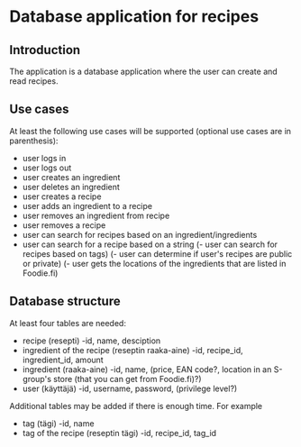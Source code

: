 # Database application for recipes

## Introduction

The application is a database application where the user can create and read recipes. 

## Use cases

At least the following use cases will be supported (optional use cases are in parenthesis):

- user logs in
- user logs out
- user creates an ingredient
- user deletes an ingredient
- user creates a recipe
- user adds an ingredient to a recipe
- user removes an ingredient from recipe
- user removes a recipe
- user can search for recipes based on an ingredient/ingredients
- user can search for a recipe based on a string
(- user can search for recipes based on tags)
(- user can determine if user's recipes are public or private)
(- user gets the locations of the ingredients that are listed in Foodie.fi)


## Database structure

At least four tables are needed:

- recipe (resepti)
	-id, name, desciption
- ingredient of the recipe (reseptin raaka-aine)
	-id, recipe_id, ingredient_id, amount
- ingredient (raaka-aine)
	-id, name, (price, EAN code?, location in an S-group's store (that you can get from Foodie.fi)?)
- user (käyttäjä) 
	-id, username, password, (privilege level?)

Additional tables may be added if there is enough time. For example

- tag (tägi)
	-id, name
- tag of the recipe (reseptin tägi)
	-id, recipe_id, tag_id


## 
